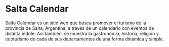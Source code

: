 # Salta Calendar
Salta Calendar es un sitio web que busca promover el turismo de la provincia de Salta, Argentina, a través de un calendario con eventos de distinta índole. 
Así también, se muestra la gastronomía, historia, religión y ecoturismo de cada de sus departamentos de una forma dinámica y simple. 
